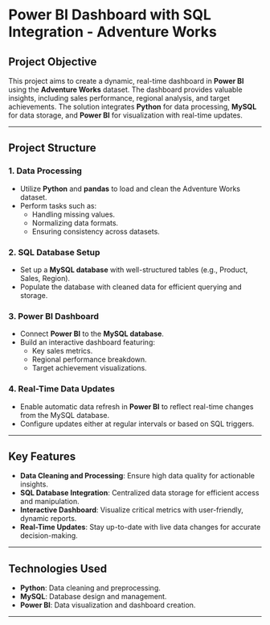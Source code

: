 # Power BI Dashboard with SQL Integration - Adventure Works  

## Project Objective  
This project aims to create a dynamic, real-time dashboard in **Power BI** using the **Adventure Works** dataset. The dashboard provides valuable insights, including sales performance, regional analysis, and target achievements. The solution integrates **Python** for data processing, **MySQL** for data storage, and **Power BI** for visualization with real-time updates.  

---

## Project Structure  

### 1. Data Processing  
- Utilize **Python** and **pandas** to load and clean the Adventure Works dataset.  
- Perform tasks such as:  
  - Handling missing values.  
  - Normalizing data formats.  
  - Ensuring consistency across datasets.  

### 2. SQL Database Setup  
- Set up a **MySQL database** with well-structured tables (e.g., Product, Sales, Region).  
- Populate the database with cleaned data for efficient querying and storage.  

### 3. Power BI Dashboard  
- Connect **Power BI** to the **MySQL database**.  
- Build an interactive dashboard featuring:  
  - Key sales metrics.  
  - Regional performance breakdown.  
  - Target achievement visualizations.  

### 4. Real-Time Data Updates  
- Enable automatic data refresh in **Power BI** to reflect real-time changes from the MySQL database.  
- Configure updates either at regular intervals or based on SQL triggers.  

---

## Key Features  
- **Data Cleaning and Processing**: Ensure high data quality for actionable insights.  
- **SQL Database Integration**: Centralized data storage for efficient access and manipulation.  
- **Interactive Dashboard**: Visualize critical metrics with user-friendly, dynamic reports.  
- **Real-Time Updates**: Stay up-to-date with live data changes for accurate decision-making.  

---

## Technologies Used  
- **Python**: Data cleaning and preprocessing.  
- **MySQL**: Database design and management.  
- **Power BI**: Data visualization and dashboard creation.  

--- 
